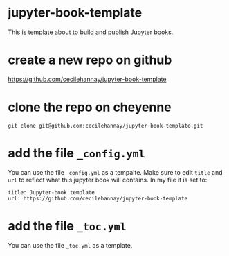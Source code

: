 # jupyter-book-template
This is template about to build and publish Jupyter books. 

# create a new repo on github
https://github.com/cecilehannay/jupyter-book-template

# clone the repo on cheyenne
``git clone git@github.com:cecilehannay/jupyter-book-template.git``

#  add the file ``_config.yml`` 
You can use the file  ``_config.yml`` as a tempalte. 
Make sure to edit ``title`` and ``url`` to reflect what this jupyter book will contains.
In my file it is set to:
```
title: Jupyter-book template
url: https://github.com/cecilehannay/jupyter-book-template 
```

# add the file ``_toc.yml``
You can use the file  ``_toc.yml`` as a template. 

